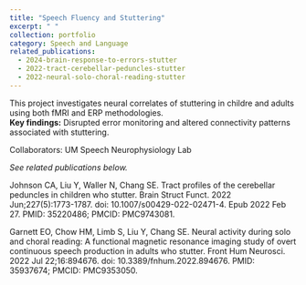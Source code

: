 ```yaml
---
title: "Speech Fluency and Stuttering"
excerpt: " "
collection: portfolio
category: Speech and Language
related_publications:
  - 2024-brain-response-to-errors-stutter
  - 2022-tract-cerebellar-peduncles-stutter
  - 2022-neural-solo-choral-reading-stutter
---
```


This project investigates neural correlates of stuttering in childre and adults using both fMRI and ERP methodologies.  
**Key findings:** Disrupted error monitoring and altered connectivity patterns associated with stuttering.

Collaborators: UM Speech Neurophysiology Lab

*See related publications below.*

Johnson CA, Liu Y, Waller N, Chang SE. Tract profiles of the cerebellar peduncles in children who stutter. Brain Struct Funct. 2022 Jun;227(5):1773-1787. doi: 10.1007/s00429-022-02471-4. Epub 2022 Feb 27. PMID: 35220486; PMCID: PMC9743081.

Garnett EO, Chow HM, Limb S, Liu Y, Chang SE. Neural activity during solo and choral reading: A functional magnetic resonance imaging study of overt continuous speech production in adults who stutter. Front Hum Neurosci. 2022 Jul 22;16:894676. doi: 10.3389/fnhum.2022.894676. PMID: 35937674; PMCID: PMC9353050.
